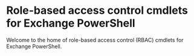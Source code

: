 # Role-based access control cmdlets for Exchange PowerShell

Welcome to the home of role-based access control (RBAC) cmdlets for Exchange PowerShell.